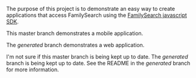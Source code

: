 The purpose of this project is to demonstrate an easy way to create applications that access FamilySearch
using the [FamilySearch javascript SDK](https://github.com/rootsdev/familysearch-javascript-sdk).

This master branch demonstrates a mobile application.

The _generated_ branch demonstrates a web application.

I'm not sure if this master branch is being kept up to date.
The _generated_ branch is being kept up to date.
See the README in the _generated_ branch for more information.
